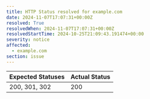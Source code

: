 ```yaml
---
title: HTTP Status resolved for example.com
date: 2024-11-07T17:07:31+00:00Z
resolved: True
resolvedWhen: 2024-11-07T17:07:31+00:00Z
resolvedStartTime: 2024-10-25T21:09:43.191474+00:00
severity: notice
affected:
  - example.com
section: issue
---
```


| Expected Statuses | Actual Status  |
|-------------------|----------------|
| 200, 301, 302 | 200 |
